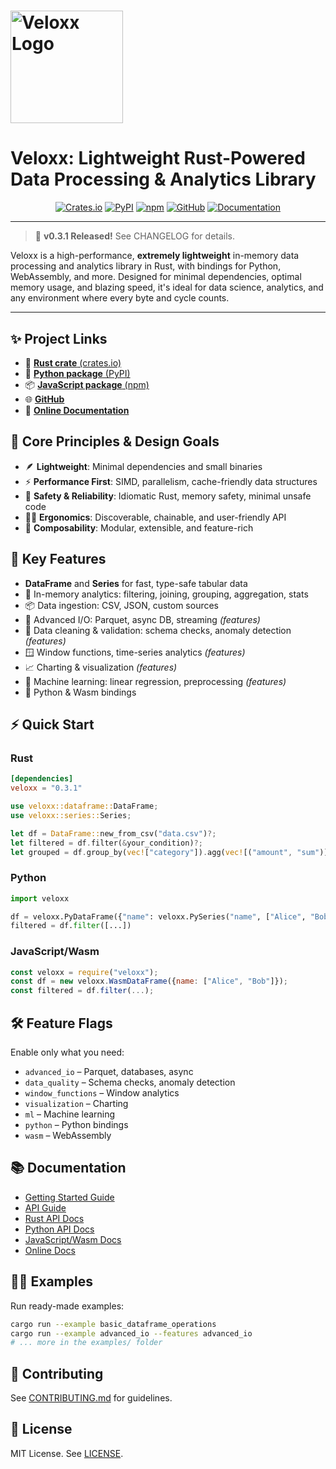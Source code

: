 # <img width="180" height="180" alt="Veloxx Logo" src="./docs/veloxx_logo.png" />

# Veloxx: Lightweight Rust-Powered Data Processing & Analytics Library

<p align="center">
  <a href="https://crates.io/crates/veloxx"><img src="https://img.shields.io/crates/v/veloxx.svg?label=Crates.io&logo=rust" alt="Crates.io" /></a>
  <a href="https://pypi.org/project/veloxx/"><img src="https://img.shields.io/pypi/v/veloxx?color=blue&label=PyPI&logo=python" alt="PyPI" /></a>
  <a href="https://www.npmjs.com/package/veloxx"><img src="https://img.shields.io/npm/v/veloxx?color=red&label=npm&logo=npm" alt="npm" /></a>
  <a href="https://github.com/Conqxeror/veloxx"><img src="https://img.shields.io/github/stars/Conqxeror/veloxx?style=social&label=GitHub&logo=github" alt="GitHub" /></a>
  <a href="https://conqxeror.github.io/veloxx/"><img src="https://img.shields.io/badge/docs-online-blue?logo=readthedocs" alt="Documentation" /></a>
</p>

---

> 🚀 **v0.3.1 Released!** See CHANGELOG for details.

Veloxx is a high-performance, **extremely lightweight** in-memory data processing and analytics library in Rust, with bindings for Python, WebAssembly, and more. Designed for minimal dependencies, optimal memory usage, and blazing speed, it's ideal for data science, analytics, and any environment where every byte and cycle counts.

---

## ✨ Project Links

- 🦀 [**Rust crate** (crates.io)](https://crates.io/crates/veloxx)
- 🐍 [**Python package** (PyPI)](https://pypi.org/project/veloxx/)
- 📦 [**JavaScript package** (npm)](https://www.npmjs.com/package/veloxx)
- 🌐 [**GitHub**](https://github.com/Conqxeror/veloxx)
- 📖 [**Online Documentation**](https://conqxeror.github.io/veloxx/)

## 🧩 Core Principles & Design Goals

- 🪶 **Lightweight**: Minimal dependencies and small binaries
- ⚡ **Performance First**: SIMD, parallelism, cache-friendly data structures
- 🦺 **Safety & Reliability**: Idiomatic Rust, memory safety, minimal unsafe code
- 🧑‍💻 **Ergonomics**: Discoverable, chainable, and user-friendly API
- 🧱 **Composability**: Modular, extensible, and feature-rich

## 🚩 Key Features

- **DataFrame** and **Series** for fast, type-safe tabular data
- 🚀 In-memory analytics: filtering, joining, grouping, aggregation, stats
- 📦 Data ingestion: CSV, JSON, custom sources
- 💾 Advanced I/O: Parquet, async DB, streaming *(features)*
- 🧹 Data cleaning & validation: schema checks, anomaly detection *(features)*
- 🪟 Window functions, time-series analytics *(features)*
- 📈 Charting & visualization *(features)*
- 🤖 Machine learning: linear regression, preprocessing *(features)*
- 🔄 Python & Wasm bindings

## ⚡ Quick Start

### Rust

```toml
[dependencies]
veloxx = "0.3.1"
```

```rust
use veloxx::dataframe::DataFrame;
use veloxx::series::Series;

let df = DataFrame::new_from_csv("data.csv")?;
let filtered = df.filter(&your_condition)?;
let grouped = df.group_by(vec!["category"]).agg(vec![("amount", "sum")])?;
```

### Python

```python
import veloxx

df = veloxx.PyDataFrame({"name": veloxx.PySeries("name", ["Alice", "Bob"])})
filtered = df.filter([...])
```

### JavaScript/Wasm

```javascript
const veloxx = require("veloxx");
const df = new veloxx.WasmDataFrame({name: ["Alice", "Bob"]});
const filtered = df.filter(...);
```

## 🛠️ Feature Flags

Enable only what you need:

- `advanced_io` – Parquet, databases, async
- `data_quality` – Schema checks, anomaly detection
- `window_functions` – Window analytics
- `visualization` – Charting
- `ml` – Machine learning
- `python` – Python bindings
- `wasm` – WebAssembly

## 📚 Documentation

- [Getting Started Guide](./docs/GETTING_STARTED.md)
- [API Guide](./docs/API_GUIDE.md)
- [Rust API Docs](./docs/rust/veloxx/index.html)
- [Python API Docs](./docs/python/build/html/index.html)
- [JavaScript/Wasm Docs](./docs/js/index.html)
- [Online Docs](https://conqxeror.github.io/veloxx/)

## 🧑‍💻 Examples

Run ready-made examples:

```bash
cargo run --example basic_dataframe_operations
cargo run --example advanced_io --features advanced_io
# ... more in the examples/ folder
```

## 🤝 Contributing

See [CONTRIBUTING.md](./CONTRIBUTING.md) for guidelines.

## 📝 License

MIT License. See [LICENSE](./LICENSE).
